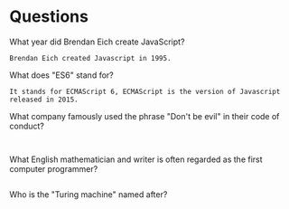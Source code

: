 # Questions

What year did Brendan Eich create JavaScript?

```
Brendan Eich created Javascript in 1995.
```

What does "ES6" stand for?

```
It stands for ECMAScript 6, ECMAScript is the version of Javascript released in 2015.
```

What company famously used the phrase "Don't be evil" in their code of conduct?

```


```

What English mathematician and writer is often regarded as the first computer programmer?

```

```

Who is the "Turing machine" named after?

```
```
